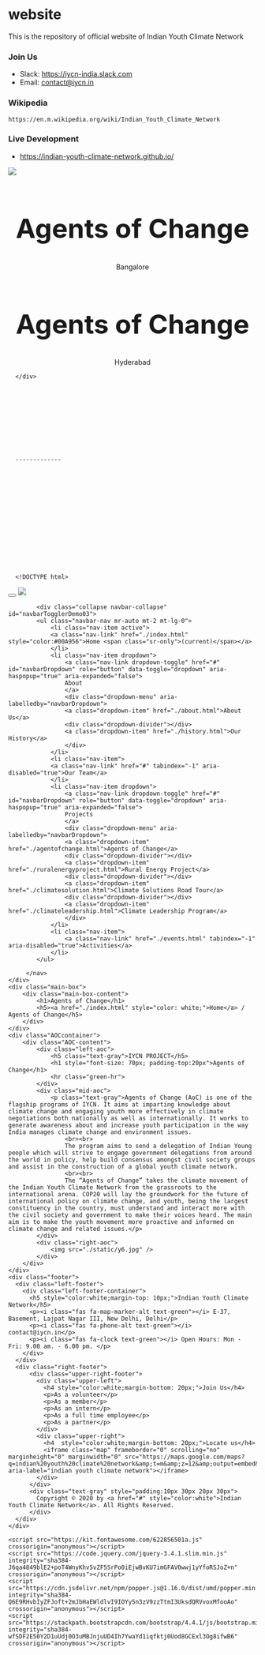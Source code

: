 # website

This is the repository of official website of Indian Youth Climate Network


### Join Us

- Slack: https://iycn-india.slack.com
- Email: contact@iycn.in


### Wikipedia

    https://en.m.wikipedia.org/wiki/Indian_Youth_Climate_Network

### Live Development
- https://indian-youth-climate-network.github.io/


 <div class="clip-1">
        <img src="./static/section-bg-1.jpg" class="clip-1-photo"/>
        <div class="clip-1-flex">
            <span class="clip-1-content" style="text-align: center;" >
                <h1 style="font-size: 54px;">Agents of Change</h1>
                <p>Bangalore</p>
                <i class="fas fa-play-circle play-button"  id="popup__toggle"></i>
              </span>
              <span class="clip-1-content" style="text-align: center;" >
                <h1 style="font-size: 54px;">Agents of Change</h1>
                <p>Hyderabad</p>
                <i class="fas fa-play-circle play-button"  id="popup__toggle2"></i>
              </span>
        </div>


      </div>
      
      
      
      
      
      
      
      
      
      
      
      -------------
      
      
      
      
      
      
      
      
      
      
      
      
      
      
      
      
      <!DOCTYPE html>
<html lang="en">
<head>
    <meta charset="UTF-8">
    <meta name="viewport" content="width=device-width, initial-scale=1.0">
    <title>Agents of Change - IYCN</title>
    <link rel="stylesheet" href="./static/css/stylesheet.css" type="text/css">
    <link rel="stylesheet" href="./static/css/aoc.css" type="text/css">
    <link rel="stylesheet" href="https://stackpath.bootstrapcdn.com/bootstrap/4.4.1/css/bootstrap.min.css" integrity="sha384-Vkoo8x4CGsO3+Hhxv8T/Q5PaXtkKtu6ug5TOeNV6gBiFeWPGFN9MuhOf23Q9Ifjh" crossorigin="anonymous">
</head>
<body>
<!--    <div class="upper-nav">-->
<!--        <div class="upper-nav-container">-->
<!--            <p><i class="far fa-clock text-green"></i> Open Hours : Mon - Fri: 9.00 am. - 6.00 pm.</p>-->
<!--            <p><i class="fas fa-phone-alt text-green"></i> contact@iycn.in</p>-->
<!--        </div>-->
    </div>
    <div class="header1">
        <nav class="navbar navbar-expand-lg navbar-light bg-light nav">
            <button class="navbar-toggler" type="button" data-toggle="collapse" data-target="#navbarTogglerDemo03" aria-controls="navbarTogglerDemo03" aria-expanded="false" aria-label="Toggle navigation">
            <span class="navbar-toggler-icon"></span>
            </button>
            <a class="navbar-brand" href="./index.html"><img src="./static/theGov_logo.png" class="brand brand1"></a>

            <div class="collapse navbar-collapse" id="navbarTogglerDemo03">
            <ul class="navbar-nav mr-auto mt-2 mt-lg-0">
                <li class="nav-item active">
                <a class="nav-link" href="./index.html" style="color:#00A956">Home <span class="sr-only">(current)</span></a>
                </li>
                <li class="nav-item dropdown">
                    <a class="nav-link dropdown-toggle" href="#" id="navbarDropdown" role="button" data-toggle="dropdown" aria-haspopup="true" aria-expanded="false">
                    About
                    </a>
                    <div class="dropdown-menu" aria-labelledby="navbarDropdown">
                    <a class="dropdown-item" href="./about.html">About Us</a>
                    <div class="dropdown-divider"></div>
                    <a class="dropdown-item" href="./history.html">Our History</a>
                    </div>
                </li>
                <li class="nav-item">
                <a class="nav-link" href="#" tabindex="-1" aria-disabled="true">Our Team</a>
                </li>
                <li class="nav-item dropdown">
                    <a class="nav-link dropdown-toggle" href="#" id="navbarDropdown" role="button" data-toggle="dropdown" aria-haspopup="true" aria-expanded="false">
                    Projects
                    </a>
                    <div class="dropdown-menu" aria-labelledby="navbarDropdown">
                    <a class="dropdown-item" href="./agentofchange.html">Agents of Change</a>
                    <div class="dropdown-divider"></div>
                    <a class="dropdown-item" href="./ruralenergyproject.html">Rural Energy Project</a>
                    <div class="dropdown-divider"></div>
                    <a class="dropdown-item" href="./climatesolution.html">Climate Solutions Road Tour</a>
                    <div class="dropdown-divider"></div>
                    <a class="dropdown-item" href="./climateleadership.html">Climate Leadership Program</a>
                    </div>
                </li>
                <li class="nav-item">
                    <a class="nav-link" href="./events.html" tabindex="-1" aria-disabled="true">Activities</a>
                </li>
            </ul>

         </nav>
    </div>
    <div class="main-box">
        <div class="main-box-content">
            <h1>Agents of Change</h1>
            <h5><a href="./index.html" style="color: white;">Home</a> / Agents of Change</h5>
        </div>
    </div>
    <div class="AOCcontainer">
        <div class="AOC-content">
            <div class="left-aoc">
                <h5 class="text-gray">IYCN PROJECT</h5>
                <h1 style="font-size: 70px; padding-top:20px">Agents of Change</h1>
                <hr class="green-hr">
            </div>
            <div class="mid-aoc">
                <p class="text-gray">Agents of Change (AoC) is one of the flagship programs of IYCN. It aims at imparting knowledge about climate change and engaging youth more effectively in climate negotiations both nationally as well as internationally. It works to generate awareness about and increase youth participation in the way India manages climate change and environment issues.
                    <br><br>
                    The program aims to send a delegation of Indian Young people which will strive to engage government delegations from around the world in policy, help build consensus amongst civil society groups and assist in the construction of a global youth climate network.
                    <br><br>
                    The “Agents of Change” takes the climate movement of the Indian Youth Climate Network from the grassroots to the international arena. COP20 will lay the groundwork for the future of international policy on climate change, and youth, being the largest constituency in the country, must understand and interact more with the civil society and government to make their voices heard. The main aim is to make the youth movement more proactive and informed on climate change and related issues.</p>
            </div>
            <div class="right-aoc">
                <img src="./static/y6.jpg" />
            </div>
        </div>
    </div>
    <div class="footer">
      <div class="left-footer">
        <div class="left-footer-container">
          <h5 style="color:white;margin-top: 10px;">Indian Youth Climate Network</h5>
          <p><i class="fas fa-map-marker-alt text-green"></i> E-37, Basement, Lajpat Nagar III, New Delhi, Delhi</p>
          <p><i class="fas fa-phone-alt text-green"></i> contact@iycn.in</p>
          <p><i class="fas fa-clock text-green"></i> Open Hours: Mon - Fri: 9.00 am. - 6.00 pm. </p>
        </div>
      </div>
      <div class="right-footer">
          <div class="upper-right-footer">
            <div class="upper-left">
              <h4 style="color:white;margin-bottom: 20px;">Join Us</h4>
              <p>As a volunteer</p>
              <p>As a member</p>
              <p>As an intern</p>
              <p>As a full time employee</p>
              <p>As a partner</p>
            </div>
            <div class="upper-right">
              <h4  style="color:white;margin-bottom: 20px;">Locate us</h4>
              <iframe class="map" frameborder="0" scrolling="no" marginheight="0" marginwidth="0" src="https://maps.google.com/maps?q=indian%20youth%20climate%20network&amp;t=m&amp;z=12&amp;output=embed&amp;iwloc=near" aria-label="indian youth climate network"></iframe>
            </div>
          </div>
          <div class="text-gray" style="padding:10px 30px 20px 30px">
            Copyright © 2020 by <a href="#" style="color:white">Indian Youth Climate Network</a>. All Rights Reserved.
          </div>
      </div>
    </div>

    <script src="https://kit.fontawesome.com/622856501a.js" crossorigin="anonymous"></script>
    <script src="https://code.jquery.com/jquery-3.4.1.slim.min.js" integrity="sha384-J6qa4849blE2+poT4WnyKhv5vZF5SrPo0iEjwBvKU7imGFAV0wwj1yYfoRSJoZ+n" crossorigin="anonymous"></script>
    <script src="https://cdn.jsdelivr.net/npm/popper.js@1.16.0/dist/umd/popper.min.js" integrity="sha384-Q6E9RHvbIyZFJoft+2mJbHaEWldlvI9IOYy5n3zV9zzTtmI3UksdQRVvoxMfooAo" crossorigin="anonymous"></script>
    <script src="https://stackpath.bootstrapcdn.com/bootstrap/4.4.1/js/bootstrap.min.js" integrity="sha384-wfSDF2E50Y2D1uUdj0O3uMBJnjuUD4Ih7YwaYd1iqfktj0Uod8GCExl3Og8ifwB6" crossorigin="anonymous"></script>
</body>
</html>

      